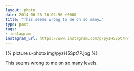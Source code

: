 ```yaml
---
layout: photo
date: 2014-06-28 16:02:56 +0000
title: "This seems wrong to me on so many…"
type: post
tags:
- instagram
instagram_url: https://www.instagram.com/p/pyzH5Spt7P/
---
```


{% picture u-photo img/pyzH5Spt7P.jpg %}

This seems wrong to me on so many levels.

